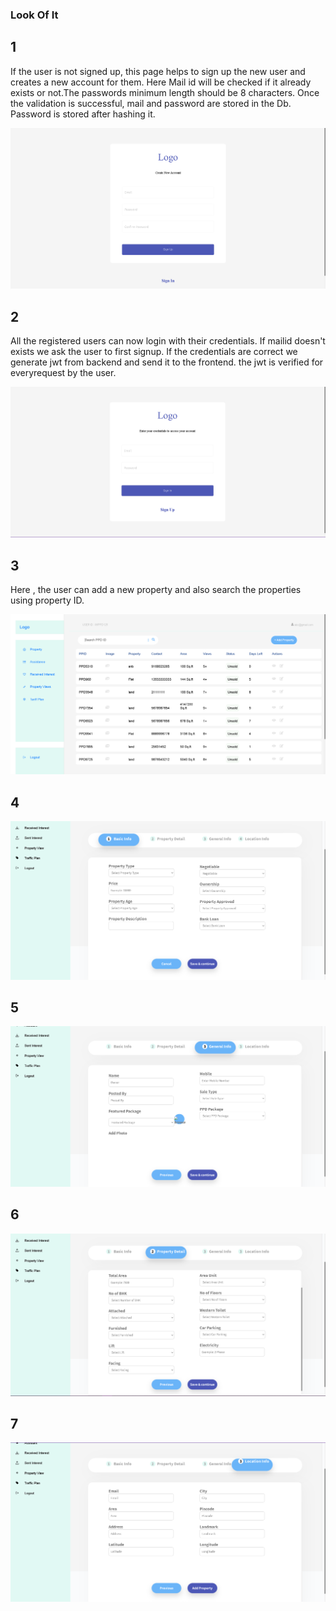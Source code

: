 ### Look Of It

 ## 1
 If the user is not signed up, this page helps to sign up the new user and creates a new account for them. Here Mail id will be checked if it already exists or not.The passwords minimum length should be 8 characters. Once the validation is successful, mail and password are stored in the Db. Password is stored after hashing it.

 ![Signup](./Signin.png)

 ## 2
 All the registered users can now login with their credentials. If mailid doesn't exists we ask the user to first signup. If the credentials are correct we generate jwt from backend and send it to the frontend. the jwt is verified for everyrequest by the user.

 ![Login](./login.png)

 ## 3
 Here , the user can add a new property and also search the properties using property ID.
 
 ![Dashboard](./Dashboard.png)
 
 ## 4
 
 ![Basicinfo](./Basicinfo.png)
  
 ## 5
  
 ![Generalinfo](./Generalinfo.png)
   
 ## 6
   
 ![Propertydetails](./PropertyDetails.png)
    
 ## 7
    
 ![Locationinfo](./Locationinfo.png)
 
